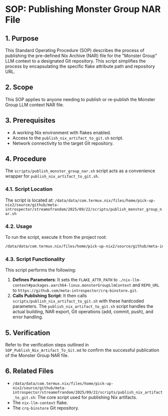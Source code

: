 # SOP: Publishing Monster Group NAR File

## 1. Purpose

This Standard Operating Procedure (SOP) describes the process of publishing the pre-defined Nix Archive (NAR) file for the "Monster Group" LLM context to a designated Git repository. This script simplifies the process by encapsulating the specific flake attribute path and repository URL.

## 2. Scope

This SOP applies to anyone needing to publish or re-publish the Monster Group LLM context NAR file.

## 3. Prerequisites

-   A working Nix environment with flakes enabled.
-   Access to the `publish_nix_artifact_to_git.sh` script.
-   Network connectivity to the target Git repository.

## 4. Procedure

The `scripts/publish_monster_group_nar.sh` script acts as a convenience wrapper for `publish_nix_artifact_to_git.sh`.

### 4.1. Script Location

The script is located at: `/data/data/com.termux.nix/files/home/pick-up-nix2/source/github/meta-introspector/streamofrandom/2025/09/22/scripts/publish_monster_group_nar.sh`

### 4.2. Usage

To run the script, execute it from the project root:

```bash
/data/data/com.termux.nix/files/home/pick-up-nix2/source/github/meta-introspector/streamofrandom/2025/09/22/scripts/publish_monster_group_nar.sh
```

### 4.3. Script Functionality

This script performs the following:

1.  **Defines Parameters**: It sets the `FLAKE_ATTR_PATH` to `./nix-llm-context#packages.aarch64-linux.monsterGroupLlmContext` and `REPO_URL` to `https://github.com/meta-introspector/crq-binstore.git`.
2.  **Calls Publishing Script**: It then calls `scripts/publish_nix_artifact_to_git.sh` with these hardcoded parameters. The `publish_nix_artifact_to_git.sh` script handles the actual building, NAR export, Git operations (add, commit, push), and error handling.

## 5. Verification

Refer to the verification steps outlined in `SOP_Publish_Nix_Artifact_To_Git.md` to confirm the successful publication of the Monster Group NAR file.

## 6. Related Files

-   `/data/data/com.termux.nix/files/home/pick-up-nix2/source/github/meta-introspector/streamofrandom/2025/09/22/scripts/publish_nix_artifact_to_git.sh`: The core script used for publishing Nix artifacts.
-   The `nix-llm-context` flake.
-   The `crq-binstore` Git repository.
